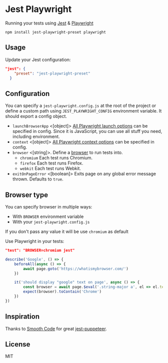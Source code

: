 # Jest Playwright

Running your tests using [Jest](https://github.com/facebook/jest) & [Playwright](https://github.com/microsoft/playwright)

```
npm install jest-playwright-preset playwright
```

## Usage

Update your Jest configuration:

```json
"jest": {
    "preset": "jest-playwright-preset"
  }
```

## Configuration

You can specify a `jest-playwright.config.js` at the root of the project or define a custom path using `JEST_PLAYWRIGHT_CONFIG` environment variable. It should export a config object.

- `launchBrowserApp` <[object]> [All Playwright launch options](https://github.com/microsoft/playwright/blob/master/docs/api.md#browsertypelaunchbrowserappoptions) can be specified in config. Since it is JavaScript, you can use all stuff you need, including environment.
- `context` <[object]> [All Playwright context options](https://github.com/microsoft/playwright/blob/master/docs/api.md#browsernewcontextoptions) can be specified in config.
- `browser` <[string]>. Define a [browser](https://github.com/microsoft/playwright/blob/master/docs/api.md#class-browsertype) to run tests into.
  - `chromium` Each test runs Chromium.
  - `firefox` Each test runs Firefox.
  - `webkit` Each test runs Webkit.
- `exitOnPageError` <[boolean]> Exits page on any global error message thrown. Defaults to `true`.

## Browser type

You can specify browser in multiple ways:

- With `BROWSER` environment variable
- With your `jest-playwright.config.js`

If you don't pass any value it will be use `chromium` as default

Use Playwright in your tests:
```json
"test": "BROWSER=chromium jest"
```

```js
describe('Google', () => {
    beforeAll(async () => {
        await page.goto('https://whatismybrowser.com/')
    })

    it('should display "google" text on page', async () => {
        const browser = await page.$eval('.string-major a', el => el.text);
        expect(browser).toContain('Chrome')
    })
})
```

## Inspiration

Thanks to [Smooth Code](https://github.com/smooth-code) for great [jest-puppeteer](https://github.com/smooth-code/jest-puppeteer).

## License

MIT
